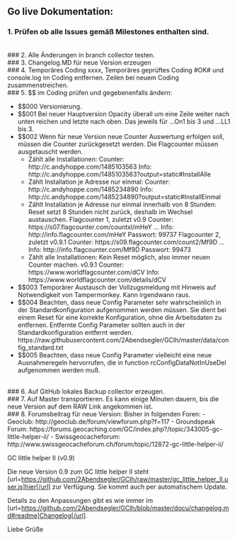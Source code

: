 
## <a id="de"></a>Go live Dokumentation:

###  <a id="1de"></a>1. Prüfen ob alle Issues gemäß Milestones enthalten sind.
<br>
###  <a id="2de"></a>2. Alle Änderungen in branch collector testen.
<br>
###  <a id="3de"></a>3. Changelog.MD für neue Version erzeugen
<br>
###  <a id="4de"></a>4. Temporäres Coding xxxx, Temporäres geprüftes Coding #OK# und console.log im Coding entfernen. Zeilen bei neuem Coding zusammenstreichen.
<br>
###  <a id="5de"></a>5. $$ im Coding prüfen und gegebenenfalls ändern:
<ul><li>$$000 Versionierung.</li>
<li>$$001 Bei neuer Hauptversion Opacity überall um eine Zeile weiter nach unten reichen und letzte nach oben. Das jeweils für ...On1 bis 3 und ...LL1 bis 3.</li>
<li>$$002 Wenn für neue Version neue Counter Auswertung erfolgen soll, müssen die Counter zurückgesetzt werden. Die Flagcounter müssen ausgetauscht werden.
<ul><li>Zählt alle Installationen: 
Counter: http://c.andyhoppe.com/1485103563
Info: http://c.andyhoppe.com/1485103563?output=static#InstallAlle</li>
<li>Zählt Installation je Adresse nur einmal: 
Counter: http://c.andyhoppe.com/1485234890
Info: http://c.andyhoppe.com/1485234890?output=static#InstallEinmal
<li>Zählt Installation je Adresse nur einmal innerhalb von 8 Stunden: Reset setzt 8 Stunden nicht zurück, deshalb im Wechsel austauschen.
Flagcounter 1, zuletzt v0.9
Counter: https://s07.flagcounter.com/countxl/mHeY ...
Info: http://info.flagcounter.com/mHeY
Passwort: 99737
Flagcounter 2, zuletzt v0.9.1
Counter: https://s09.flagcounter.com/count2/Mf9D ...
Info: http://info.flagcounter.com/Mf9D
Passwort: 99473</li>
<li>Zählt alle Installationen: Kein Reset möglich, also immer neuen Counter machen. v0.9.1
Counter: https://www.worldflagcounter.com/dCV
Info: https://www.worldflagcounter.com/details/dCV</li></ul></li>
<li>$$003 Temporärer Austausch der Vollzugsmeldung mit Hinweis auf Notwendigkeit von Tampermonkey. Kann irgendwann raus.</li>
<li>$$004 Beachten, dass neue Config Parameter sehr wahrscheinlich in der Standardkonfiguration aufgenommen werden müssen. Sie dient bei einem Reset für eine korrekte Konfiguration, ohne die Arbeitsdaten zu entfernen. Entfernte Config Parameter sollten auch in der Standardkonfiguration entfernt werden. 
https://raw.githubusercontent.com/2Abendsegler/GClh/master/data/config_standard.txt</li>
<li>$$005 Beachten, dass neue Config Parameter vielleicht eine neue Ausnahmeregeln hervorrufen, die in function rcConfigDataNotInUseDel aufgenommen werden muß.</li></ul>
<br>
###  <a id="6de"></a>6. Auf GitHub lokales Backup collector erzeugen.
<br>
###  <a id="7de"></a>7. Auf Master transportieren.
Es kann einige Minuten dauern, bis die neue Version auf dem RAW Link angekommen ist.
<br>
###  <a id="8de"></a>8. Forumsbeitrag für neue Version:
Bisher in folgenden Foren:
- Geoclub: http://geoclub.de/forum/viewforum.php?f=117
- Groundspeak Forum: https://forums.geocaching.com/GC/index.php?/topic/343005-gc-little-helper-ii/
- Swissgeocacheforum: http://www.swissgeocacheforum.ch/forum/topic/12872-gc-little-helper-ii/

GC little helper II (v0.9)

Die neue Version 0.9 zum GC little helper II steht [url=https://github.com/2Abendsegler/GClh/raw/master/gc_little_helper_II.user.js]hier[/url] zur Verfügung. Sie kommt auch per automatischem Update. 

Details zu den Anpassungen gibt es wie immer im [url=https://github.com/2Abendsegler/GClh/blob/master/docu/changelog.md#readme]Changelog[/url].

Liebe Grüße


